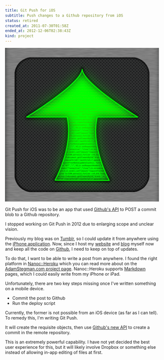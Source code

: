 ```yaml
---
title: Git Push for iOS
subtitle: Push changes to a Github repository from iOS
status: retired
created_at: 2011-07-30T01:58Z
ended_at: 2012-12-06T02:38:43Z
kind: project
---
```

![Git Push icon](./git-push.png)

Git Push for iOS was to be an app that used [Github's API](http://developer.github.com/v3/git/) to POST a commit blob to a Github repository.

I stopped working on Git Push in 2012 due to enlarging scope and unclear vision.

Previously my blog was on [Tumblr](http://adamstegman.tumblr.com/), so I could update it from anywhere using the [iPhone application](http://itunes.apple.com/us/app/tumblr/id305343404?mt=8).
Now, since I host my [website](/) and [blog](//blog.adamstegman.com/) myself now and keep all the code on [Github](https://github.com/adamstegman/adamstegman.github.com), I need to keep on top of updates.

To do that, I want to be able to write a post from anywhere.
I found the right platform in [Nanoc::Heroku](https://github.com/mrrooijen/nanoc-heroku) which you can read more about on the [AdamStegman.com project page](./adamstegman.html).
Nanoc::Heroku supports [Markdown](https://daringfireball.net/projects/markdown/) pages, which I could easily write from my iPhone or iPad.

Unfortunately, there are two key steps missing once I've written something on a mobile device.

- Commit the post to Github
- Run the deploy script

Currently, the former is not possible from an iOS device (as far as I can tell).
To remedy this, I'm writing Git Push.

It will create the requisite objects, then use [Github's new API](http://developer.github.com/v3/git/) to create a commit in the remote repository.

This is an extremely powerful capability.
I have not yet decided the best user experience for this, but it will likely involve Dropbox or something else instead of allowing in-app editing of files at first.

